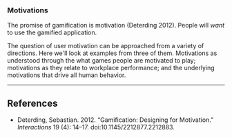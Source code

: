 ### Motivations

The promise of gamification is motivation (Deterding 2012).  People will *want* to use the gamified application.

The question of user motivation can be approached from a variety of directions.  Here we'll look at examples from three of them.  Motivations as understood through the what games people are motivated to play; motivations as they relate to workplace performance; and the underlying motivations that drive all human behavior.

----

## References

* Deterding, Sebastian. 2012. “Gamification: Designing for Motivation.” *Interactions* 19 (4): 14–17. doi:10.1145/2212877.2212883.
